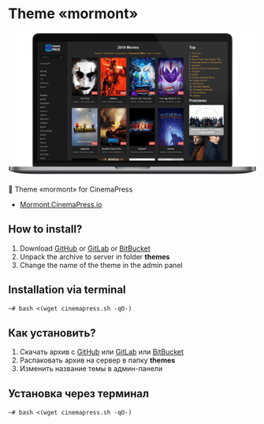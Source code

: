 # Theme «mormont»

![Theme «mormont» for CinemaPress](https://raw.githubusercontent.com/CinemaPress/Theme-Mormont/master/screenshot.png "Theme «mormont» for CinemaPress")

:art: Theme «mormont» for CinemaPress

- [Mormont.CinemaPress.io](http://Mormont.CinemaPress.io/)

## How to install?
1. Download [GitHub](https://github.com/CinemaPress/Theme-Mormont/archive/master.zip) or [GitLab](https://gitlab.com/CinemaPress/Theme-Mormont/repository/archive.zip) or [BitBucket](https://bitbucket.org/cinemapress/theme-mormont/get/master.zip)
2. Unpack the archive to server in folder **themes**
3. Change the name of the theme in the admin panel

## Installation via terminal
```
~# bash <(wget cinemapress.sh -qO-)
```

## Как установить?
1. Скачать архив с [GitHub](https://github.com/CinemaPress/Theme-Mormont/archive/master.zip) или [GitLab](https://gitlab.com/CinemaPress/Theme-Mormont/repository/archive.zip) или [BitBucket](https://bitbucket.org/cinemapress/theme-mormont/get/master.zip)
2. Распаковать архив на сервер в папку **themes**
3. Изменить название темы в админ-панели

## Установка через терминал
```
~# bash <(wget cinemapress.sh -qO-)
```